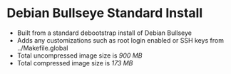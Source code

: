 # Debian Bullseye Standard Install

- Built from a standard debootstrap install of Debian Bullseye
- Adds any customizations such as root login enabled or SSH keys from ../Makefile.global
- Total uncompressed image size is *900 MB*
- Total compressed image size is *173 MB*
